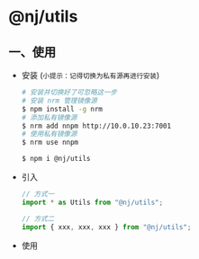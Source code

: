 # @nj/utils

## 一、使用

- 安装 (`小提示：记得切换为私有源再进行安装`)

  ```sh
  # 安装并切换好了可忽略这一步
  # 安装 nrm 管理镜像源
  $ npm install -g nrm
  # 添加私有镜像源
  $ nrm add nnpm http://10.0.10.23:7001
  # 使用私有镜像源
  $ nrm use nnpm
  ```

  ```sh
  $ npm i @nj/utils
  ```

- 引入

  ```javascript
  // 方式一
  import * as Utils from "@nj/utils";

  // 方式二
  import { xxx, xxx, xxx } from "@nj/utils";
  ```

- 使用

  ```javascript

  ```

